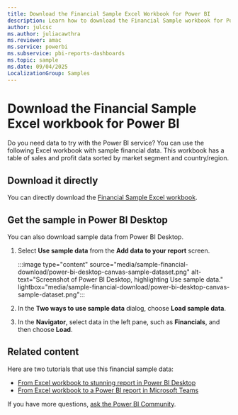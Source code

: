```yaml
---
title: Download the Financial Sample Excel Workbook for Power BI
description: Learn how to download the Financial Sample workbook for Power BI directly from this page or from Power BI Desktop.
author: julcsc
ms.author: juliacawthra
ms.reviewer: amac
ms.service: powerbi
ms.subservice: pbi-reports-dashboards
ms.topic: sample
ms.date: 09/04/2025
LocalizationGroup: Samples
---
```

# Download the Financial Sample Excel workbook for Power BI

Do you need data to try with the Power BI service? You can use the following Excel workbook with sample financial data. This workbook has a table of sales and profit data sorted by market segment and country/region.

## Download it directly

You can directly download the [Financial Sample Excel workbook](https://go.microsoft.com/fwlink/?LinkID=521962).

## Get the sample in Power BI Desktop

You can also download sample data from Power BI Desktop.

1. Select **Use sample data** from the **Add data to your report** screen.

   :::image type="content" source="media/sample-financial-download/power-bi-desktop-canvas-sample-dataset.png" alt-text="Screenshot of Power BI Desktop, highlighting Use sample data." lightbox="media/sample-financial-download/power-bi-desktop-canvas-sample-dataset.png":::

1. In the **Two ways to use sample data** dialog, choose **Load sample data**.

1. In the **Navigator**, select data in the left pane, such as **Financials**, and then choose **Load**.

## Related content

Here are two tutorials that use this financial sample data:

- [From Excel workbook to stunning report in Power BI Desktop](desktop-excel-stunning-report.md)
- [From Excel workbook to a Power BI report in Microsoft Teams](service-from-excel-to-stunning-report.md)

If you have more questions, [ask the Power BI Community](https://community.powerbi.com/).
